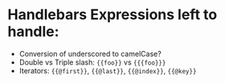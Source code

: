 # Handlebars Expressions left to handle:

  * Conversion of underscored to camelCase?
  * Double vs Triple slash: `{{foo}}` vs `{{{foo}}}`
  * Iterators: `{{@first}}`, `{{@last}}`, `{{@index}}`, `{{@key}}`
